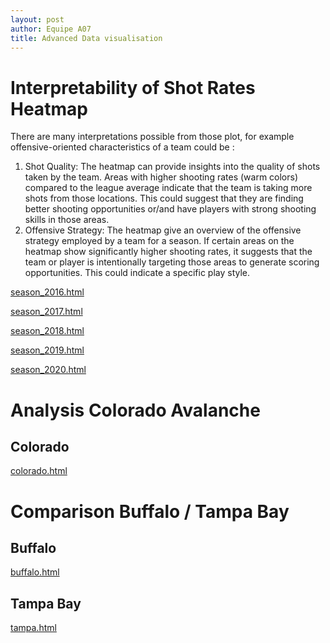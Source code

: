 ```yaml
---
layout: post
author: Equipe A07
title: Advanced Data visualisation
---
```

# Interpretability of Shot Rates Heatmap

There are many interpretations possible from those plot, for example offensive-oriented characteristics of a team could be :

1. Shot Quality: The heatmap can provide insights into the quality of shots taken by the team. Areas with higher shooting rates (warm colors) compared to the league average indicate that the team is taking more shots from those locations. This could suggest that they are finding better shooting opportunities or/and have players with strong shooting skills in those areas.
2. Offensive Strategy: The heatmap give an overview of the offensive strategy employed by a team for a season. If certain areas on the heatmap show significantly higher shooting rates, it suggests that the team or player is intentionally targeting those areas to generate scoring opportunities. This could indicate a specific play style.

[season_2016.html](./advanced_viz_seasons/season_2016.html)

[season_2017.html](./advanced_viz_seasons/season_2017.html)

[season_2018.html](./advanced_viz_seasons/season_2018.html)

[season_2019.html](./advanced_viz_seasons/season_2019.html)

[season_2020.html](./advanced_viz_seasons/season_2020.html)

# Analysis Colorado Avalanche

## Colorado

[colorado.html](./adv_viz_teams/colorado.html)


# Comparison Buffalo / Tampa Bay

## Buffalo

[buffalo.html](./adv_viz_teams/buffalo.html)

## Tampa Bay

[tampa.html](./adv_viz_teams/tampa.html.html)
